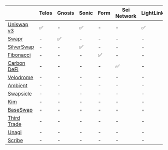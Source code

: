 ||Telos|Gnosis|Sonic|Form|Sei Network|LightLink|Swell|Mantle|Base|Mode|Taiko|Scroll|
|---|---|---|---|---|---|---|---|---|---|---|---|---
|[Uniswap v3](https://app.uniswap.org/)|✅|-|✅|-|-|✅|-|-|✅|-|✅|✅|
|[Swapr](https://swapr.eth.link/)|-|✅|-|-|-|-|-|-|-|-|-|-|
|[SilverSwap](https://silverswap.io/)|-|-|✅|-|-|-|-|-|-|-|-|-|
|[Fibonacci](https://www.fibonacci-dex.xy)|-|-|-|✅|-|-|-|-|-|-|-|-|
|[Carbon DeFi](https://carbondefi.xyz/)|-|-|-|-|✅|-|-|-|-|-|-|-|
|[Velodrome](https://velodrome.finance/)|-|-|-|-|-|-|✅|-|-|-|-|-|
|[Ambient](https://ambient.finance/)|-|-|-|-|-|-|✅|-|-|-|-|-|
|[Swapsicle](https://www.swapsicle.io/)|-|-|-|-|-|-|-|✅|-|-|-|-|
|[Kim](https://www.kim.exchange)|-|-|-|-|-|-|-|-|✅|✅|-|-|
|[BaseSwap](https://baseswap.fi/)|-|-|-|-|-|-|-|-|✅|-|-|-|
|[Third Trade](https://third.trade/)|-|-|-|-|-|-|-|-|✅|-|-|-|
|[Unagi](https://unagiswap.xyz/)|-|-|-|-|-|-|-|-|-|-|✅|-|
|[Scribe](https://scribe.exchange)|-|-|-|-|-|-|-|-|-|-|-|✅|
